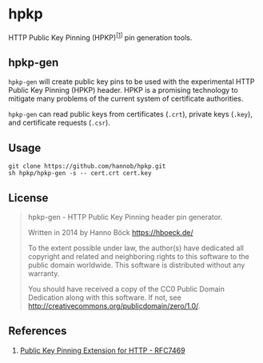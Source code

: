 # hpkp
HTTP Public Key Pinning (HPKP)<sup>[[1](#references)]</sup> pin generation tools.

## hpkp-gen
`hpkp-gen` will create public key pins to be used with the experimental HTTP
Public Key Pinning (HPKP) header. HPKP is a promising technology to mitigate
many problems of the current system of certificate authorities.

`hpkp-gen` can read public keys from certificates (`.crt`), private keys
(`.key`), and certificate requests (`.csr`).

## Usage
```
git clone https://github.com/hannob/hpkp.git
sh hpkp/hpkp-gen -s -- cert.crt cert.key
```

## License
> hpkp-gen - HTTP Public Key Pinning header pin generator.
>
> Written in 2014 by Hanno Böck <https://hboeck.de/>
>
> To the extent possible under law, the author(s) have dedicated all copyright
> and related and neighboring rights to this software to the public domain
> worldwide. This software is distributed without any warranty. 
>
> You should have received a copy of the CC0 Public Domain Dedication along with
> this software. If not, see <http://creativecommons.org/publicdomain/zero/1.0/>.

## References
1. [Public Key Pinning Extension for HTTP - RFC7469](https://tools.ietf.org/html/rfc7469)
